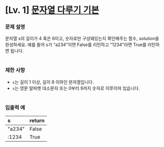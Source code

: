 # [Lv. 1] [문자열 다루기 기본](https://school.programmers.co.kr/learn/courses/30/lessons/12918?language=python3)


### 문제 설명
문자열 s의 길이가 4 혹은 6이고, 숫자로만 구성돼있는지 확인해주는 함수, solution을 완성하세요. 예를 들어 s가 "a234"이면 False를 리턴하고 "1234"라면 True를 리턴하면 됩니다.
<br><br>


### 제한 사항
- `s`는 길이 1 이상, 길이 8 이하인 문자열입니다.
- `s`는 영문 알파벳 대소문자 또는 0부터 9까지 숫자로 이루어져 있습니다.
<br><br>


### 입출력 예
| s         | return |
|:--------|:-------|
| "a234" | False  |
| :1234  | True   |
